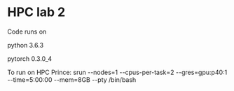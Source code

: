 # HPC lab 2
Code runs on

python 3.6.3

pytorch 0.3.0_4

To run on HPC Prince: srun --nodes=1 --cpus-per-task=2 --gres=gpu:p40:1 --time=5:00:00 --mem=8GB --pty /bin/bash
